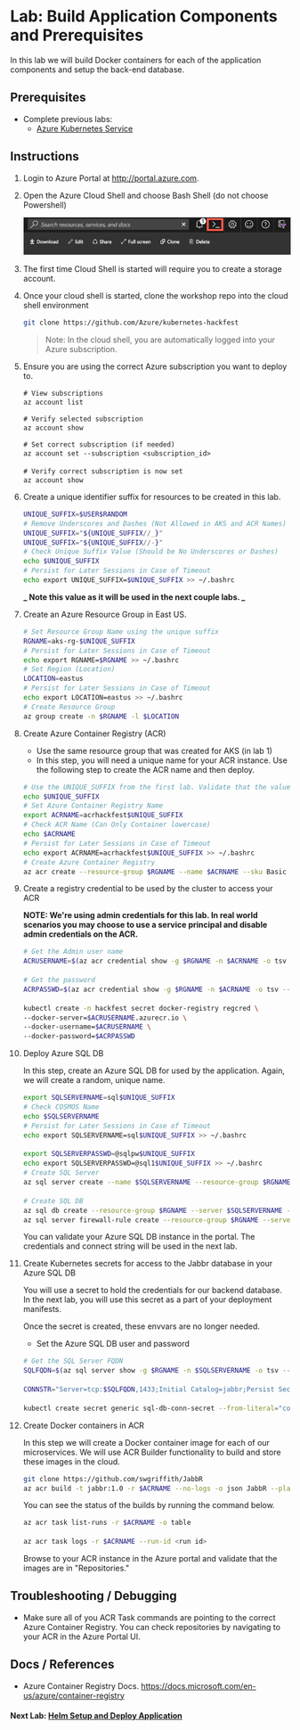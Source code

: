 # Lab: Build Application Components and Prerequisites

In this lab we will build Docker containers for each of the application components and setup the back-end database.

## Prerequisites

* Complete previous labs:
    * [Azure Kubernetes Service](../create-aks-cluster/README.md)

## Instructions

1. Login to Azure Portal at http://portal.azure.com.
1. Open the Azure Cloud Shell and choose Bash Shell (do not choose Powershell)

   ![Azure Cloud Shell](../../assets/img/img-cloud-shell.png "Azure Cloud Shell")

1. The first time Cloud Shell is started will require you to create a storage account.

1. Once your cloud shell is started, clone the workshop repo into the cloud shell environment

   ```bash
   git clone https://github.com/Azure/kubernetes-hackfest
   ```

   > Note: In the cloud shell, you are automatically logged into your Azure subscription.

1. Ensure you are using the correct Azure subscription you want to deploy to.

   ```
   # View subscriptions
   az account list
   ```

   ```
   # Verify selected subscription
   az account show
   ```

   ```
   # Set correct subscription (if needed)
   az account set --subscription <subscription_id>

   # Verify correct subscription is now set
   az account show
   ```

1. Create a unique identifier suffix for resources to be created in this lab.

   ```bash
   UNIQUE_SUFFIX=$USER$RANDOM
   # Remove Underscores and Dashes (Not Allowed in AKS and ACR Names)
   UNIQUE_SUFFIX="${UNIQUE_SUFFIX//_}"
   UNIQUE_SUFFIX="${UNIQUE_SUFFIX//-}"
   # Check Unique Suffix Value (Should be No Underscores or Dashes)
   echo $UNIQUE_SUFFIX
   # Persist for Later Sessions in Case of Timeout
   echo export UNIQUE_SUFFIX=$UNIQUE_SUFFIX >> ~/.bashrc
   ```

   **_ Note this value as it will be used in the next couple labs. _**

1. Create an Azure Resource Group in East US.

   ```bash
   # Set Resource Group Name using the unique suffix
   RGNAME=aks-rg-$UNIQUE_SUFFIX
   # Persist for Later Sessions in Case of Timeout
   echo export RGNAME=$RGNAME >> ~/.bashrc
   # Set Region (Location)
   LOCATION=eastus
   # Persist for Later Sessions in Case of Timeout
   echo export LOCATION=eastus >> ~/.bashrc
   # Create Resource Group
   az group create -n $RGNAME -l $LOCATION
   ```

1. Create Azure Container Registry (ACR)
    * Use the same resource group that was created for AKS (in lab 1)
    * In this step, you will need a unique name for your ACR instance. Use the following step to create the ACR name and then deploy.

    ```bash
    # Use the UNIQUE_SUFFIX from the first lab. Validate that the value is still set.
    echo $UNIQUE_SUFFIX
    # Set Azure Container Registry Name
    export ACRNAME=acrhackfest$UNIQUE_SUFFIX
    # Check ACR Name (Can Only Container lowercase)
    echo $ACRNAME
    # Persist for Later Sessions in Case of Timeout
    echo export ACRNAME=acrhackfest$UNIQUE_SUFFIX >> ~/.bashrc
    # Create Azure Container Registry
    az acr create --resource-group $RGNAME --name $ACRNAME --sku Basic --admin-enabled
    ```

1. Create a registry credential to be used by the cluster to access your ACR

    **NOTE: We're using admin credentials for this lab. In real world scenarios you may choose to use a service principal and disable admin credentials on the ACR.**

    ```bash
    # Get the Admin user name
    ACRUSERNAME=$(az acr credential show -g $RGNAME -n $ACRNAME -o tsv --query username)

    # Get the password
    ACRPASSWD=$(az acr credential show -g $RGNAME -n $ACRNAME -o tsv --query passwords[0].value)

    kubectl create -n hackfest secret docker-registry regcred \
    --docker-server=$ACRUSERNAME.azurecr.io \
    --docker-username=$ACRUSERNAME \
    --docker-password=$ACRPASSWD
    ```

1. Deploy Azure SQL DB

    In this step, create an Azure SQL DB for used by the application. Again, we will create a random, unique name.

    ```bash
    export SQLSERVERNAME=sql$UNIQUE_SUFFIX
    # Check COSMOS Name
    echo $SQLSERVERNAME
    # Persist for Later Sessions in Case of Timeout
    echo export SQLSERVERNAME=sql$UNIQUE_SUFFIX >> ~/.bashrc

    export SQLSERVERPASSWD=@sqlpw$UNIQUE_SUFFIX
    echo export SQLSERVERPASSWD=@sql1$UNIQUE_SUFFIX >> ~/.bashrc
    # Create SQL Server
    az sql server create --name $SQLSERVERNAME --resource-group $RGNAME --admin-user sqladmin --admin-password $SQLSERVERPASSWD

    # Create SQL DB
    az sql db create --resource-group $RGNAME --server $SQLSERVERNAME --name jabbr --edition GeneralPurpose
    az sql server firewall-rule create --resource-group $RGNAME --server $SQLSERVERNAME -n AllowYourIp --start-ip-address 0.0.0.0 --end-ip-address 0.0.0.0
    ```

    You can validate your Azure SQL DB instance in the portal. The credentials and connect string will be used in the next lab.

1. Create Kubernetes secrets for access to the Jabbr database in your Azure SQL DB

    You will use a secret to hold the credentials for our backend database. In the next lab, you will use this secret as a part of your deployment manifests.

    Once the secret is created, these envvars are no longer needed.

    * Set the Azure SQL DB user and password

    ```bash
    # Get the SQL Server FQDN
    SQLFQDN=$(az sql server show -g $RGNAME -n $SQLSERVERNAME -o tsv --query fullyQualifiedDomainName)

    CONNSTR="Server=tcp:$SQLFQDN,1433;Initial Catalog=jabbr;Persist Security Info=False;User ID=sqladmin;Password=$SQLSERVERPASSWD;MultipleActiveResultSets=False;Encrypt=True;TrustServerCertificate=False;Connection Timeout=30;"

    kubectl create secret generic sql-db-conn-secret --from-literal="connstr=$CONNSTR" -n jabbr
    ```

6. Create Docker containers in ACR

    In this step we will create a Docker container image for each of our microservices. We will use ACR Builder functionality to build and store these images in the cloud.

    ```bash
    git clone https://github.com/swgriffith/JabbR
    az acr build -t jabbr:1.0 -r $ACRNAME --no-logs -o json JabbR --platform Windows
    ```

    You can see the status of the builds by running the command below.

    ```bash
    az acr task list-runs -r $ACRNAME -o table

    az acr task logs -r $ACRNAME --run-id <run id>
    ```

    Browse to your ACR instance in the Azure portal and validate that the images are in "Repositories."

## Troubleshooting / Debugging

* Make sure all of you ACR Task commands are pointing to the correct Azure Container Registry. You can check repositories by navigating to your ACR in the Azure Portal UI.

## Docs / References

* Azure Container Registry Docs. https://docs.microsoft.com/en-us/azure/container-registry 

#### Next Lab: [Helm Setup and Deploy Application](../helm-setup-deploy/README.md)
